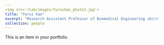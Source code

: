 ```yaml
---
<img src='/Lab/images/YuruiGao_photo2.jpg'>
title: "Yurui Gao"
excerpt: "Research Assistant Professor of Biomedical Engineering <br/>"
collection: people
---
```


This is an item in your portfolio. 
